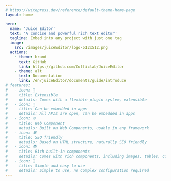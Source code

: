 ```yaml
---
# https://vitepress.dev/reference/default-theme-home-page
layout: home

hero:
  name: 'Juice Editor'
  text: 'A concise and powerful rich text editor'
  tagline: Embed into any project with just one tag
  image:
    src: /images/juiceEditor/logo-512x512.png
  actions:
    - theme: brand
      text: GitHub
      link: https://github.com/Cofficlab/JuiceEditor
    - theme: alt
      text: Documentation
      link: /en/juiceEditor/documents/guide/introduce
# features:
#   - icon: 🔌
#     title: Extensible
#     details: Comes with a flexible plugin system, extensible
#   - icon: 📱
#     title: Can be embedded in apps
#     details: All APIs are open, can be embedded in apps
#   - icon: 🌐
#     title: Web Component
#     details: Built on Web Components, usable in any framework
#   - icon: 🕷️
#     title: SEO friendly
#     details: Based on HTML structure, naturally SEO friendly
#   - icon: 📚
#     title: Rich built-in components
#     details: Comes with rich components, including images, tables, code blocks, etc.
#   - icon: 🎁
#     title: Simple and easy to use
#     details: Simple to use, no complex configuration required
---
```


<ElegantFeature lang="en" />
<ApiFeature lang="en" />
<PlatformFeature lang="en" />
<FrameworkFeature lang="en" />
<AiFeature lang="en" />
<EmbedFeature lang="en" />

<script setup>
import ElegantFeature from '../../components/JuiceEditor/ElegantFeature.vue'
import ApiFeature from '../../components/JuiceEditor/ApiFeature.vue'
import PlatformFeature from '../../components/JuiceEditor/PlatformFeature.vue'
import FrameworkFeature from '../../components/JuiceEditor/FrameworkFeature.vue'
import AiFeature from '../../components/JuiceEditor/AiFeature.vue'
import EmbedFeature from '../../components/JuiceEditor/EmbedFeature.vue'
</script>
